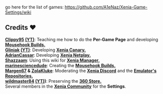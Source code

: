 go here for the list of games: https://github.com/A1eNaz/Xenia-Game-Settings/wiki
## Credits ❤️
**[Clippy95](https://github.com/Clippy95) [(YT)](https://www.youtube.com/@Clippy95)**: Teaching me how to do the **Per-Game Page** and developing **[Mousehook Builds.](https://github.com/marinesciencedude/xenia-canary-mousehook)**<br>
**[Gliniak](https://github.com/Gliniak) [(YT)](https://www.youtube.com/@GliniAK47)**: Developing **[Xenia Canary.](https://github.com/xenia-canary/xenia-canary)**<br>
**[AdrianCassar](https://github.com/AdrianCassar)**: Developing **[Xenia Netplay.](https://github.com/AdrianCassar/xenia-canary/wiki)**<br>
**[Shazzaam](https://github.com/shazzaam7)**: Using this wiki for **[Xenia Manager.](https://github.com/xenia-manager)**<br>
**[marinesciencedude](https://github.com/marinesciencedude)**: Creating the **[Mousehook Builds.](https://github.com/marinesciencedude/xenia-canary-mousehook)**<br>
**[Margen67](https://github.com/margen67) & [ZolaKluke](https://github.com/ZolaKluke)**: Moderating the **[Xenia Discord](https://discord.com/invite/Q9mxZf9)** and the **[Emulator's Repositories.](https://github.com/xenia-canary)**<br>
**[wildmaster84](https://github.com/wildmaster84) [(YT)](https://www.youtube.com/c/wildmaster84))**: Preserving the **[360 Store.](https://archive.rushhosting.net/)**<br>
Several members in the **[Xenia Community](https://discord.com/invite/Q9mxZf9)** for the **Settings**.
